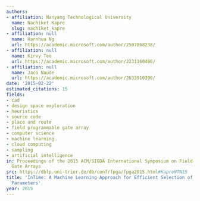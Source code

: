 ```yaml
---
authors:
- affiliation: Nanyang Technological University
  name: Nachiket Kapre
  slug: nachiket_kapre
- affiliation: null
  name: Harnhua Ng
  url: https://academic.microsoft.com/author/2507068238/
- affiliation: null
  name: Kirvy Teo
  url: https://academic.microsoft.com/author/2231160486/
- affiliation: null
  name: Jaco Naude
  url: https://academic.microsoft.com/author/2633910390/
date: '2015-02-22'
estimated_citations: 15
fields:
- cad
- design space exploration
- heuristics
- source code
- place and route
- field programmable gate array
- computer science
- machine learning
- cloud computing
- sampling
- artificial intelligence
in: Proceedings of the 2015 ACM/SIGDA International Symposium on Field-Programmable
  Gate Arrays
src: https://dblp.uni-trier.de/db/conf/fpga/fpga2015.html#KapreNTN15
title: 'InTime: A Machine Learning Approach for Efficient Selection of FPGA CAD Tool
  Parameters'
year: 2015
---
```

